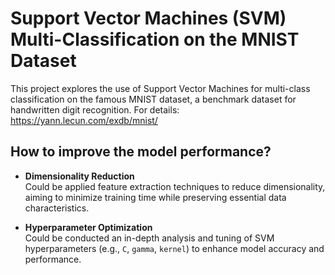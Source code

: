 # **Support Vector Machines (SVM) Multi-Classification on the MNIST Dataset**

This project explores the use of Support Vector Machines for multi-class classification on the famous MNIST dataset, a benchmark dataset for handwritten digit recognition. For details: https://yann.lecun.com/exdb/mnist/

## **How to improve the model performance?**
- **Dimensionality Reduction**  
  Could be applied feature extraction techniques to reduce dimensionality, aiming to minimize training time while preserving essential data characteristics.

- **Hyperparameter Optimization**  
  Could be conducted an in-depth analysis and tuning of SVM hyperparameters (e.g., `C`, `gamma`, `kernel`) to enhance model accuracy and performance.
